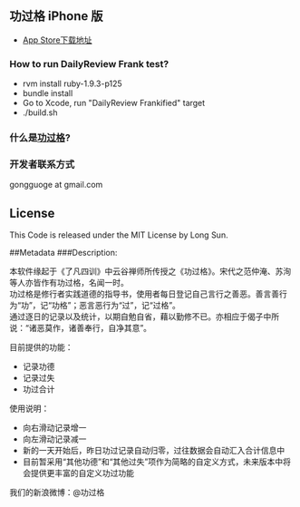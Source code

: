 ##  功过格 iPhone 版

* [App Store下载地址](http://itunes.apple.com/us/app/gong-guo-ge/id529803905)

### How to run DailyReview Frank test?

- rvm install ruby-1.9.3-p125
- bundle install
- Go to Xcode, run "DailyReview Frankified" target
- ./build.sh

### 什么是[功过格](http://baike.baidu.com/view/995178.htm)?

### 开发者联系方式
gongguoge at gmail.com

## License
This Code is released under the MIT License by Long Sun.

##Metadata
###Description:

本软件缘起于《了凡四训》中云谷禅师所传授之《功过格》。宋代之范仲淹、苏洵等人亦皆作有功过格，名闻一时。  
功过格是修行者实践道德的指导书，使用者每日登记自己言行之善恶。善言善行为“功”，记“功格”；恶言恶行为“过”，记“过格”。  
通过逐日的记录以及统计，以期自勉自省，藉以勤修不已。亦相应于偈子中所说：“诸恶莫作，诸善奉行，自净其意”。  

目前提供的功能：  
- 记录功德  
- 记录过失  
- 功过合计  

使用说明：  
- 向右滑动记录增一  
- 向左滑动记录减一  
- 新的一天开始后，昨日功过记录自动归零，过往数据会自动汇入合计信息中  
- 目前暂采用“其他功德”和“其他过失”项作为简略的自定义方式，未来版本中将会提供更丰富的自定义功过功能  

我们的新浪微博：@功过格  

